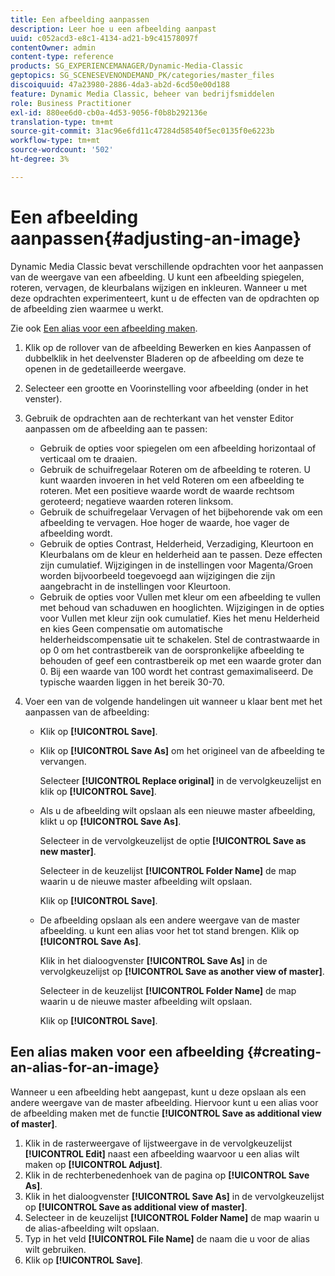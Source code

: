 ```yaml
---
title: Een afbeelding aanpassen
description: Leer hoe u een afbeelding aanpast
uuid: c052acd3-e8c1-4134-ad21-b9c41578097f
contentOwner: admin
content-type: reference
products: SG_EXPERIENCEMANAGER/Dynamic-Media-Classic
geptopics: SG_SCENESEVENONDEMAND_PK/categories/master_files
discoiquuid: 47a23980-2886-4da3-ab2d-6cd50e00d188
feature: Dynamic Media Classic, beheer van bedrijfsmiddelen
role: Business Practitioner
exl-id: 880ee6d0-cb0a-4d53-9056-f0b8b292136e
translation-type: tm+mt
source-git-commit: 31ac96e6fd11c47284d58540f5ec0135f0e6223b
workflow-type: tm+mt
source-wordcount: '502'
ht-degree: 3%

---
```


# Een afbeelding aanpassen{#adjusting-an-image}

Dynamic Media Classic bevat verschillende opdrachten voor het aanpassen van de weergave van een afbeelding. U kunt een afbeelding spiegelen, roteren, vervagen, de kleurbalans wijzigen en inkleuren. Wanneer u met deze opdrachten experimenteert, kunt u de effecten van de opdrachten op de afbeelding zien waarmee u werkt.

Zie ook [Een alias voor een afbeelding maken](adjusting-image.md#creating_an_alias_for_an_image).

1. Klik op de rollover van de afbeelding Bewerken en kies Aanpassen of dubbelklik in het deelvenster Bladeren op de afbeelding om deze te openen in de gedetailleerde weergave.
1. Selecteer een grootte en Voorinstelling voor afbeelding (onder in het venster).
1. Gebruik de opdrachten aan de rechterkant van het venster Editor aanpassen om de afbeelding aan te passen:

   * Gebruik de opties voor spiegelen om een afbeelding horizontaal of verticaal om te draaien.
   * Gebruik de schuifregelaar Roteren om de afbeelding te roteren. U kunt waarden invoeren in het veld Roteren om een afbeelding te roteren. Met een positieve waarde wordt de waarde rechtsom geroteerd; negatieve waarden roteren linksom.
   * Gebruik de schuifregelaar Vervagen of het bijbehorende vak om een afbeelding te vervagen. Hoe hoger de waarde, hoe vager de afbeelding wordt.
   * Gebruik de opties Contrast, Helderheid, Verzadiging, Kleurtoon en Kleurbalans om de kleur en helderheid aan te passen. Deze effecten zijn cumulatief. Wijzigingen in de instellingen voor Magenta/Groen worden bijvoorbeeld toegevoegd aan wijzigingen die zijn aangebracht in de instellingen voor Kleurtoon.
   * Gebruik de opties voor Vullen met kleur om een afbeelding te vullen met behoud van schaduwen en hooglichten. Wijzigingen in de opties voor Vullen met kleur zijn ook cumulatief. Kies het menu Helderheid en kies Geen compensatie om automatische helderheidscompensatie uit te schakelen. Stel de contrastwaarde in op 0 om het contrastbereik van de oorspronkelijke afbeelding te behouden of geef een contrastbereik op met een waarde groter dan 0. Bij een waarde van 100 wordt het contrast gemaximaliseerd. De typische waarden liggen in het bereik 30-70.

1. Voer een van de volgende handelingen uit wanneer u klaar bent met het aanpassen van de afbeelding:

   * Klik op **[!UICONTROL Save]**.
   * Klik op **[!UICONTROL Save As]** om het origineel van de afbeelding te vervangen.

      Selecteer **[!UICONTROL Replace original]** in de vervolgkeuzelijst en klik op **[!UICONTROL Save]**.

   * Als u de afbeelding wilt opslaan als een nieuwe master afbeelding, klikt u op **[!UICONTROL Save As]**.

      Selecteer in de vervolgkeuzelijst  de optie **[!UICONTROL Save as new master]**.

      Selecteer in de keuzelijst **[!UICONTROL Folder Name]** de map waarin u de nieuwe master afbeelding wilt opslaan.

      Klik op **[!UICONTROL Save]**.

   * De afbeelding opslaan als een andere weergave van de master afbeelding. u kunt een alias voor het tot stand brengen. Klik op **[!UICONTROL Save As]**.

      Klik in het dialoogvenster **[!UICONTROL Save As]** in de vervolgkeuzelijst op **[!UICONTROL Save as another view of master]**.

      Selecteer in de keuzelijst **[!UICONTROL Folder Name]** de map waarin u de nieuwe master afbeelding wilt opslaan.

      Klik op **[!UICONTROL Save]**.

## Een alias maken voor een afbeelding {#creating-an-alias-for-an-image}

Wanneer u een afbeelding hebt aangepast, kunt u deze opslaan als een andere weergave van de master afbeelding. Hiervoor kunt u een alias voor de afbeelding maken met de functie **[!UICONTROL Save as additional view of master]**.

1. Klik in de rasterweergave of lijstweergave in de vervolgkeuzelijst **[!UICONTROL Edit]** naast een afbeelding waarvoor u een alias wilt maken op **[!UICONTROL Adjust]**.
1. Klik in de rechterbenedenhoek van de pagina op **[!UICONTROL Save As]**.
1. Klik in het dialoogvenster **[!UICONTROL Save As]** in de vervolgkeuzelijst op **[!UICONTROL Save as additional view of master]**.
1. Selecteer in de keuzelijst **[!UICONTROL Folder Name]** de map waarin u de alias-afbeelding wilt opslaan.
1. Typ in het veld **[!UICONTROL File Name]** de naam die u voor de alias wilt gebruiken.
1. Klik op **[!UICONTROL Save]**.
